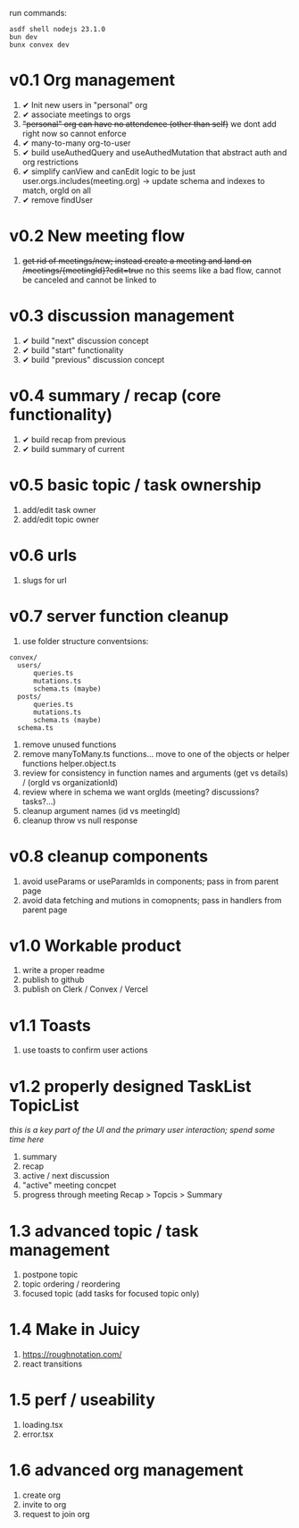run commands:
```
asdf shell nodejs 23.1.0
bun dev
bunx convex dev
```

# v0.1 Org management
1. ✔ Init new users in "personal" org
1. ✔ associate meetings to orgs
1. ~~"personal" org can have no attendence (other than self)~~ we dont add right now so cannot enforce
1. ✔ many-to-many org-to-user 
1. ✔ build useAuthedQuery and useAuthedMutation that abstract auth and org restrictions
1. ✔ simplify canView and canEdit logic to be just user.orgs.includes(meeting.org) -> update schema and indexes to match, orgId on all 
1. ✔ remove findUser

# v0.2 New meeting flow
1. ~~get rid of meetings/new; instead create a meeting and land on /meetings/{meetingId}?edit=true~~ no this seems like a bad flow, cannot be canceled and cannot be linked to

# v0.3 discussion management
1. ✔ build "next" discussion concept
1. ✔ build "start" functionality
1. ✔ build "previous" discussion concept

# v0.4 summary / recap (core functionality)
1. ✔ build recap from previous
1. ✔ build summary of current

# v0.5 basic topic / task ownership
1. add/edit task owner
1. add/edit topic owner

# v0.6 urls
1. slugs for url

# v0.7 server function cleanup
1. use folder structure conventsions:
  ```
  convex/
    users/
        queries.ts
        mutations.ts
        schema.ts (maybe)
    posts/
        queries.ts
        mutations.ts
        schema.ts (maybe)
    schema.ts
  ```
1. remove unused functions
1. remove manyToMany.ts functions... move to one of the objects or helper functions helper.object.ts
1. review for consistency in function names and arguments (get vs details) / (orgId vs organizationId)
1. review where in schema we want orgIds (meeting? discussions? tasks?...)
1. cleanup argument names (id vs meetingId)
1. cleanup throw vs null response

# v0.8 cleanup components
1. avoid useParams or useParamIds in components; pass in from parent page
1. avoid data fetching and mutions in comopnents; pass in handlers from parent page

# v1.0 Workable product
1. write a proper readme
1. publish to github
1. publish on Clerk / Convex / Vercel

# v1.1 Toasts
1. use toasts to confirm user actions

# v1.2 properly designed TaskList TopicList
  _this is a key part of the UI and the primary user interaction; spend some time here_
1. summary
1. recap
1. active / next discussion
1. "active" meeting concpet
1. progress through meeting Recap > Topcis > Summary

# 1.3 advanced topic / task management
1. postpone topic
1. topic ordering / reordering
1. focused topic (add tasks for focused topic only)

# 1.4 Make in Juicy
1. https://roughnotation.com/
1. react transitions

# 1.5 perf / useability 
1. loading.tsx
1. error.tsx

# 1.6 advanced org management
1. create org
1. invite to org
1. request to join org